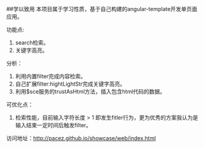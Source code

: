 
##学以致用
本项目属于学习性质，基于自己构建的angular-template开发单页面应用。

功能点:
<ol>
  <li>search检索。</li>
  <li>关键字高亮。</li>
</ol>

分析：
<ol>
  <li>利用内置filter完成内容检索。</li>
  <li>自己扩展filter:hightLightStr完成关键字高亮。</li>
  <li>利用$sce服务的trustAsHtml方法，插入包含html代码的数据。</li>
</ol>

可优化点：
<ol>
  <li>检索性能，目前输入字符长度 > 1 即发生fitler行为，更为优秀的方案我认为是输入结束一定时间后触发filter。</li>
</ol>


访问地址：<a href="http://pacez.github.io/showcase/web/index.html">http://pacez.github.io/showcase/web/index.html</a>

